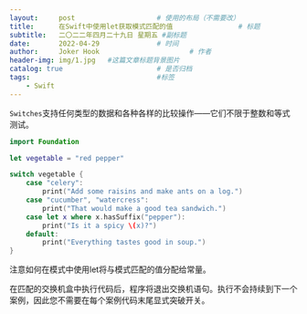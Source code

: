 ```yaml
---
layout:     post   				    # 使用的布局（不需要改）
title:      在Swift中使用let获取模式匹配的值 				# 标题 
subtitle:   二〇二二年四月二十九日 星期五 #副标题
date:       2022-04-29 				# 时间
author:     Joker Hook 						# 作者
header-img: img/1.jpg 	#这篇文章标题背景图片
catalog: true 						# 是否归档
tags:								#标签
    - Swift
---
```


`Switches`支持任何类型的数据和各种各样的比较操作——它们不限于整数和等式测试。
```swift
import Foundation

let vegetable = "red pepper"

switch vegetable {
    case "celery":
        print("Add some raisins and make ants on a log.")
    case "cucumber", "watercress":
        print("That would make a good tea sandwich.")
    case let x where x.hasSuffix("pepper"):
        print("Is it a spicy \(x)?")
    default:
        print("Everything tastes good in soup.")
}
```

注意如何在模式中使用let将与模式匹配的值分配给常量。

在匹配的交换机盒中执行代码后，程序将退出交换机语句。执行不会持续到下一个案例，因此您不需要在每个案例代码末尾显式突破开关。